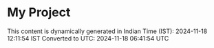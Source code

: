 # My Project

This content is dynamically generated in Indian Time (IST): 2024-11-18 12:11:54 IST
Converted to UTC: 2024-11-18 06:41:54 UTC
